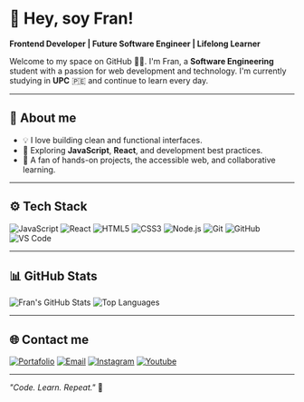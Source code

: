 # 👋 Hey, soy Fran!

**Frontend Developer | Future Software Engineer | Lifelong Learner**

Welcome to my space on GitHub 👨‍💻. I'm Fran, a **Software Engineering** student with a passion for web development and technology. I'm currently studying in **UPC** 🇵🇪 and continue to learn every day.

---

## 🧩 About me

- 💡 I love building clean and functional interfaces.
- 🌱 Exploring **JavaScript**, **React**, and development best practices.
- 🚀 A fan of hands-on projects, the accessible web, and collaborative learning.
---

## ⚙️ Tech Stack

![JavaScript](https://img.shields.io/badge/-JavaScript-F7DF1E?logo=javascript&logoColor=black&style=flat)
![React](https://img.shields.io/badge/-React-20232A?logo=react&logoColor=61DAFB&style=flat)
![HTML5](https://img.shields.io/badge/-HTML5-E34F26?logo=html5&logoColor=white&style=flat)
![CSS3](https://img.shields.io/badge/-CSS3-1572B6?logo=css3&logoColor=white&style=flat)
![Node.js](https://img.shields.io/badge/-Node.js-339933?logo=node.js&logoColor=white&style=flat)
![Git](https://img.shields.io/badge/-Git-F05032?logo=git&logoColor=white&style=flat)
![GitHub](https://img.shields.io/badge/-GitHub-181717?logo=github&logoColor=white&style=flat)
![VS Code](https://img.shields.io/badge/-VS%20Code-007ACC?logo=visual-studio-code&logoColor=white&style=flat)

---

## 📊 GitHub Stats

![Fran's GitHub Stats](https://github-readme-stats.vercel.app/api?username=mfrann&show_icons=true&theme=dark&hide_border=true)
![Top Languages](https://github-readme-stats.vercel.app/api/top-langs/?username=mfrann&layout=compact&theme=dark&hide_border=true)

---

## 🌐 Contact me

[![Portafolio](https://img.shields.io/badge/-Portfolio-000?style=for-the-badge&logo=firefox&logoColor=white)](https://mfrann.netlify.app/) 
[![Email](https://img.shields.io/badge/-Email-D14836?style=for-the-badge&logo=gmail&logoColor=white)](mailto:mfranfc@gmail.com)
[![Instagram](https://img.shields.io/badge/-Instagram-E4405F?style=for-the-badge&logo=instagram&logoColor=white)](https://www.instagram.com/_mfrann)
[![Youtube](https://img.shields.io/badge/-Youtube-E4405F?style=for-the-badge&logo=youtube&logoColor=white)](https://www.youtube.com/channel/UCbNkKCJAOEmm36q5QaoDYiw)

---

*"Code. Learn. Repeat."* 🚀

